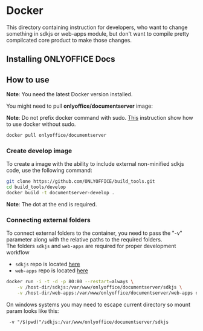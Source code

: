 # Docker

This directory containing instruction for developers,
who want to change something in sdkjs or web-apps module,
but don't want to compile pretty compilcated core product to make those changes.

## Installing ONLYOFFICE Docs

## How to use

**Note**: You need the latest Docker version installed.

You might need to pull **onlyoffice/documentserver** image:

**Note**: Do not prefix docker command with sudo.
[This](https://docs.docker.com/engine/install/linux-postinstall/#manage-docker-as-a-non-root-user)
instruction show how to use docker without sudo.

```bash
docker pull onlyoffice/documentserver
```

### Create develop image

To create a image with the ability to include external non-minified sdkjs code,
use the following command:

```bash
git clone https://github.com/ONLYOFFICE/build_tools.git
cd build_tools/develop
docker build -t documentserver-develop .
```

**Note**: The dot at the end is required.

### Connecting external folders

To connect external folders to the container,
you need to pass the "-v" parameter
along with the relative paths to the required folders.  
The folders `sdkjs` and `web-apps` are required for proper development workflow

* `sdkjs` repo is located [here](https://github.com/ONLYOFFICE/sdkjs/)
* `web-apps` repo is located [here](https://github.com/ONLYOFFICE/web-apps/)

```bash
docker run -i -t -d -p 80:80 --restart=always \
    -v /host-dir/sdkjs:/var/www/onlyoffice/documentserver/sdkjs \
    -v /host-dir/web-apps:/var/www/onlyoffice/documentserver/web-apps documentserver-develop
```

On windows systems you may need to escape current directory so mount param looks like this:

```shell
 -v "/$(pwd)"/sdkjs:/var/www/onlyoffice/documentserver/sdkjs
```
